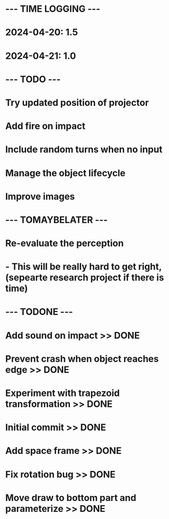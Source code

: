 # --- TIME LOGGING ---
# 2024-04-20: 1.5
# 2024-04-21: 1.0

# --- TODO ---

# Try updated position of projector
# Add fire on impact
# Include random turns when no input
# Manage the object lifecycle
# Improve images

# --- TOMAYBELATER ---

# Re-evaluate the perception
# - This will be really hard to get right, (sepearte research project if there is time)


# --- TODONE ---

# Add sound on impact >> DONE
# Prevent crash when object reaches edge >> DONE
# Experiment with trapezoid transformation >> DONE
# Initial commit >> DONE
# Add space frame >> DONE
# Fix rotation bug >> DONE
# Move draw to bottom part and parameterize >> DONE
